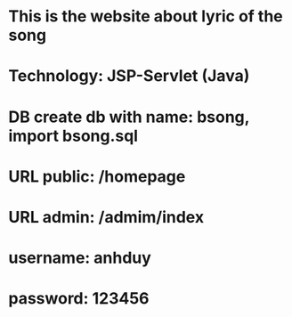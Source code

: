 # This is the website about lyric of the song

# Technology: JSP-Servlet (Java)

# DB create db with name: bsong, import bsong.sql

# URL public: /homepage

# URL admin: /admim/index

# username: anhduy

# password: 123456
